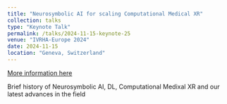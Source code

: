 ```yaml
---
title: "Neurosymbolic AI for scaling Computational Medical XR"
collection: talks
type: "Keynote Talk"
permalink: /talks/2024-11-15-keynote-25
venue: "IVRHA-Europe 2024"
date: 2024-11-15
location: "Geneva, Switzerland"
---
```


[More information here](https://papagiannakis.github.io/files/IVRHA-Europe-2024.pdf)

Brief history of Neurosymbolic AI, DL, Computational Medixal XR and our latest advances in the field
